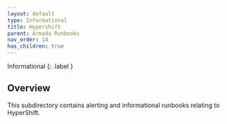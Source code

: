```yaml
---
layout: default
type: Informational
title: Hypershift
parent: Armada Runbooks
nav_order: 14
has_children: true
---
```


Informational
{: .label }

## Overview

This subdirectory contains alerting and informational runbooks relating to HyperShift.